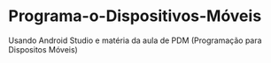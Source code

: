 # Programa-o-Dispositivos-Móveis
Usando Android Studio e matéria da aula de PDM (Programação para Dispositos Móveis)
